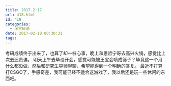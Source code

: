 ```yaml
---
title: 2017.2.17
url: 418.html
id: 418
categories:
  - 闲言碎语
date: 2017-02-18 00:30:31
tags:
---
```


考研成绩终于出来了，也算了却一桩心事，晚上和思哲宁哥去高兴火锅，感觉比上次去还贵诶。 明天上午去毕设开会，感觉可能被王宝会喷成筛子？毕竟这一个月什么都没做，然后和研究生导师聊聊，希望能得到一个明确的答复。 最近不打算打CSGO了，手感奇差，我可能已经不适合这游戏了，我以后还是玩一些休闲的东西吧。